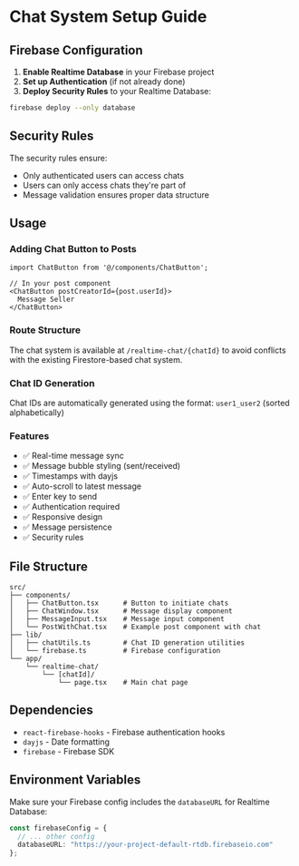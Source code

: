 # Chat System Setup Guide

## Firebase Configuration

1. **Enable Realtime Database** in your Firebase project
2. **Set up Authentication** (if not already done)
3. **Deploy Security Rules** to your Realtime Database:

```bash
firebase deploy --only database
```

## Security Rules

The security rules ensure:
- Only authenticated users can access chats
- Users can only access chats they're part of
- Message validation ensures proper data structure

## Usage

### Adding Chat Button to Posts

```tsx
import ChatButton from '@/components/ChatButton';

// In your post component
<ChatButton postCreatorId={post.userId}>
  Message Seller
</ChatButton>
```

### Route Structure

The chat system is available at `/realtime-chat/{chatId}` to avoid conflicts with the existing Firestore-based chat system.

### Chat ID Generation

Chat IDs are automatically generated using the format: `user1_user2` (sorted alphabetically)

### Features

- ✅ Real-time message sync
- ✅ Message bubble styling (sent/received)
- ✅ Timestamps with dayjs
- ✅ Auto-scroll to latest message
- ✅ Enter key to send
- ✅ Authentication required
- ✅ Responsive design
- ✅ Message persistence
- ✅ Security rules

## File Structure

```
src/
├── components/
│   ├── ChatButton.tsx      # Button to initiate chats
│   ├── ChatWindow.tsx      # Message display component
│   ├── MessageInput.tsx    # Message input component
│   └── PostWithChat.tsx    # Example post component with chat
├── lib/
│   ├── chatUtils.ts        # Chat ID generation utilities
│   └── firebase.ts         # Firebase configuration
└── app/
    └── realtime-chat/
        └── [chatId]/
            └── page.tsx    # Main chat page
```

## Dependencies

- `react-firebase-hooks` - Firebase authentication hooks
- `dayjs` - Date formatting
- `firebase` - Firebase SDK

## Environment Variables

Make sure your Firebase config includes the `databaseURL` for Realtime Database:

```typescript
const firebaseConfig = {
  // ... other config
  databaseURL: "https://your-project-default-rtdb.firebaseio.com"
};
``` 